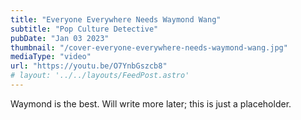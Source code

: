```yaml
---
title: "Everyone Everywhere Needs Waymond Wang"
subtitle: "Pop Culture Detective"
pubDate: "Jan 03 2023"
thumbnail: "/cover-everyone-everywhere-needs-waymond-wang.jpg"
mediaType: "video"
url: "https://youtu.be/O7YnbGszcb8"
# layout: '../../layouts/FeedPost.astro'
---
```


Waymond is the best. Will write more later; this is just a placeholder.